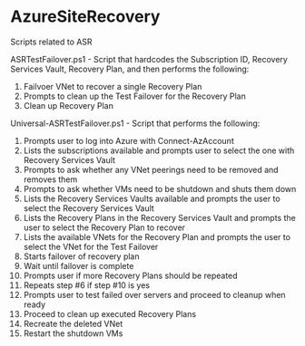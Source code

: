 # AzureSiteRecovery
Scripts related to ASR

ASRTestFailover.ps1 - Script that hardcodes the Subscription ID, Recovery Services Vault, Recovery Plan, and then performs the following:
1. Failvoer VNet to recover a single Recovery Plan
2. Prompts to clean up the Test Failover for the Recovery Plan
3. Clean up Recovery Plan

Universal-ASRTestFailover.ps1 - Script that performs the following:
1. Prompts user to log into Azure with Connect-AzAccount
2. Lists the subscriptions available and prompts user to select the one with Recovery Services Vault
3. Prompts to ask whether any VNet peerings need to be removed and removes them
4. Prompts to ask whether VMs need to be shutdown and shuts them down
5. Lists the Recovery Services Vaults available and prompts the user to select the Recovery Services Vault
6. Lists the Recovery Plans in the Recovery Services Vault and prompts the user to select the Recovery Plan to recover
7. Lists the available VNets for the Recovery Plan and prompts the user to select the VNet for the Test Failover
8. Starts failover of recovery plan
9. Wait until failover is complete
10. Prompts user if more Recovery Plans should be repeated
11. Repeats step #6 if step #10 is yes
12. Prompts user to test failed over servers and proceed to cleanup when ready
13. Proceed to clean up executed Recovery Plans
14. Recreate the deleted VNet
15. Restart the shutdown VMs
